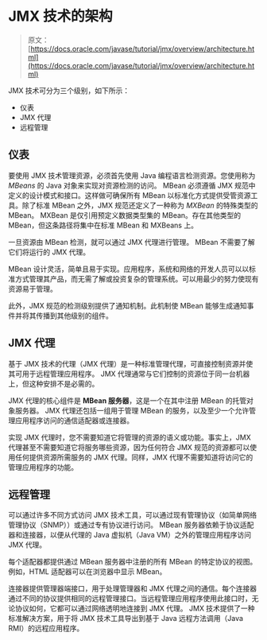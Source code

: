 # JMX 技术的架构

> 原文： [https://docs.oracle.com/javase/tutorial/jmx/overview/architecture.html](https://docs.oracle.com/javase/tutorial/jmx/overview/architecture.html)

JMX 技术可分为三个级别，如下所示：

*   仪表
*   JMX 代理
*   远程管理

## 仪表

要使用 JMX 技术管理资源，必须首先使用 Java 编程语言检测资源。您使用称为 _MBeans_ 的 Java 对象来实现对资源检测的访问。 MBean 必须遵循 JMX 规范中定义的设计模式和接口。这样做可确保所有 MBean 以标准化方式提供受管资源工具。除了标准 MBean 之外，JMX 规范还定义了一种称为 _MXBean_ 的特殊类型的 MBean。 MXBean 是仅引用预定义数据类型集的 MBean。存在其他类型的 MBean，但这条路径将集中在标准 MBean 和 MXBeans 上。

一旦资源由 MBean 检测，就可以通过 JMX 代理进行管理。 MBean 不需要了解它们将运行的 JMX 代理。

MBean 设计灵活，简单且易于实现。应用程序，系统和网络的开发人员可以以标准方式管理其产品，而无需了解或投资复杂的管理系统。可以用最少的努力使现有资源易于管理。

此外，JMX 规范的检测级别提供了通知机制。此机制使 MBean 能够生成通知事件并将其传播到其他级别的组件。

## JMX 代理

基于 JMX 技术的代理（JMX 代理）是一种标准管理代理，可直接控制资源并使其可用于远程管理应用程序。 JMX 代理通常与它们控制的资源位于同一台机器上，但这种安排不是必需的。

JMX 代理的核心组件是 **MBean 服务器**，这是一个在其中注册 MBean 的托管对象服务器。 JMX 代理还包括一组用于管理 MBean 的服务，以及至少一个允许管理应用程序访问的通信适配器或连接器。

实现 JMX 代理时，您不需要知道它将管理的资源的语义或功能。事实上，JMX 代理甚至不需要知道它将服务哪些资源，因为任何符合 JMX 规范的资源都可以使用任何提供资源所需服务的 JMX 代理。同样，JMX 代理不需要知道将访问它的管理应用程序的功能。

## 远程管理

可以通过许多不同方式访问 JMX 技术工具，可以通过现有管理协议（如简单网络管理协议（SNMP））或通过专有协议进行访问。 MBean 服务器依赖于协议适配器和连接器，以便从代理的 Java 虚拟机（Java VM）之外的管理应用程序访问 JMX 代理。

每个适配器都提供通过 MBean 服务器中注册的所有 MBean 的特定协议的视图。例如，HTML 适配器可以在浏览器中显示 MBean。

连接器提供管理器端接口，用于处理管理器和 JMX 代理之间的通信。每个连接器通过不同的协议提供相同的远程管理接口。当远程管理应用程序使用此接口时，无论协议如何，它都可以通过网络透明地连接到 JMX 代理。 JMX 技术提供了一种标准解决方案，用于将 JMX 技术工具导出到基于 Java 远程方法调用（Java RMI）的远程应用程序。